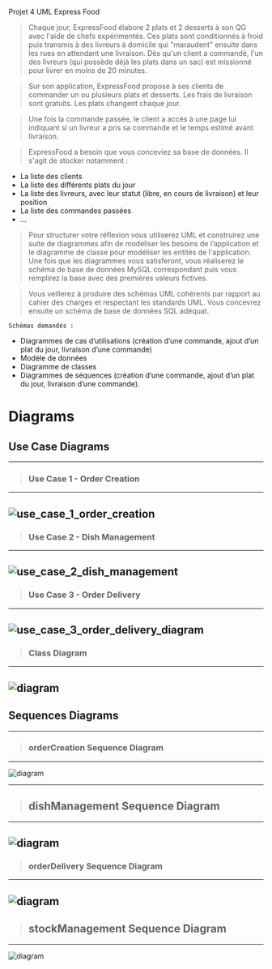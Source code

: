 Projet 4 UML Express Food
> Chaque jour, ExpressFood élabore 2 plats et 2 desserts à son QG avec l'aide de chefs expérimentés. Ces plats sont conditionnés à froid puis transmis à des livreurs à domicile qui "maraudent" ensuite dans les rues en attendant une livraison. Dès qu'un client a commandé, l'un des livreurs (qui possède déjà les plats dans un sac) est missionné pour livrer en moins de 20 minutes.

> Sur son application, ExpressFood propose à ses clients de commander un ou plusieurs plats et desserts. Les frais de livraison sont gratuits. Les plats changent chaque jour.

> Une fois la commande passée, le client a accès à une page lui indiquant si un livreur a pris sa commande et le temps estimé avant livraison.

> ExpressFood a besoin que vous conceviez sa base de données. Il s'agit de stocker notamment :

- La liste des clients
- La liste des différents plats du jour
- La liste des livreurs, avec leur statut (libre, en cours de livraison) et leur position
- La liste des commandes passées
- ...

> Pour structurer votre réflexion vous utiliserez UML et construirez une suite de diagrammes afin de modéliser les besoins de l’application et le diagramme de classe pour modéliser les entités de l'application. Une fois que les diagrammes vous satisferont, vous réaliserez le schéma de base de données MySQL correspondant puis vous remplirez la base avec des premières valeurs fictives.

> Vous veillerez à produire des schémas UML cohérents par rapport au cahier des charges et respectant les standards UML. Vous concevrez ensuite un schéma de base de données SQL adéquat.

`Schémas demandés :`
 -  Diagrammes de cas d’utilisations (création d’une commande, ajout d’un plat du jour, livraison d’une commande)
 - Modèle de données
 - Diagramme de classes
 - Diagrammes de séquences (création d’une commande, ajout d’un plat du jour, livraison d’une commande).


# Diagrams
## Use Case Diagrams
---
> ### Use Case 1 - Order Creation
---
![use_case_1_order_creation](./png/usecases/Use_Case_1_Order_Creation.png)
---
> ### Use Case 2 - Dish Management
---
![use_case_2_dish_management](./png/usecases/Use_Case_2_Dish_Management.png)
---
> ### Use Case 3 - Order Delivery
---
![use_case_3_order_delivery_diagram](./png/usecases/Use_Case_3_Order_Delivery.png)
---
> ### Class Diagram
---
![diagram](./svg/classes.svg)
---
## Sequences Diagrams
---
> ### orderCreation Sequence Diagram
---
![diagram](./svg/sequences/Seq_1_Order_Creation.svg)

---
> ## dishManagement Sequence Diagram
---
![diagram](./svg/sequences/Seq_2_Dish_Management.svg)
---
> ### orderDelivery Sequence Diagram
---
![diagram](./svg/sequences/Seq_3_Order_Delivery.svg)
---
> ## stockManagement Sequence Diagram
---
![diagram](./svg/sequences/Seq_4_Stock_Management.svg)